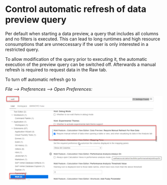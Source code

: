 # Control automatic refresh of data preview query

Per default when starting a data preview, a query that includes all columns and no filters is executed. This can lead to long runtimes and high resource consumptions that are unneccessary if the user is only interested in a  restricted query. 

To allow modification of the query prior to executing it, the automatic execution of the preview query can be switched off. Afterwards a manual refresh is required to request data in the Raw tab.

To turn off automatic refresh go to 

*File --> Preferences --> Open Preferences:*

![turnOffAutomaticRefresh](./screenshots/turnOffAutomaticRefresh.png)